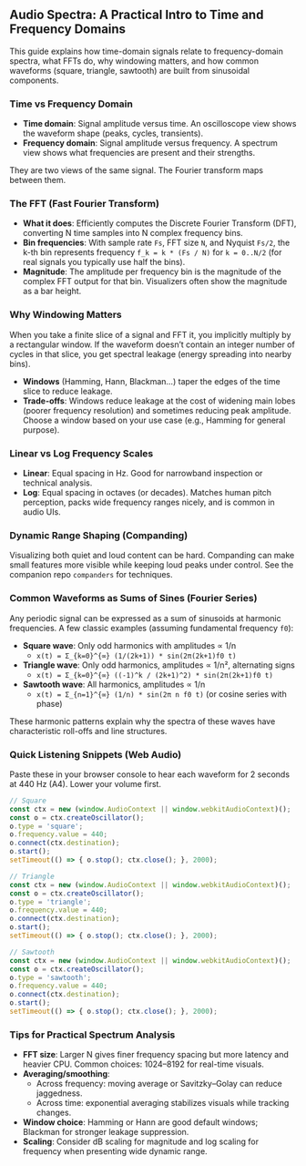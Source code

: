 ## Audio Spectra: A Practical Intro to Time and Frequency Domains

This guide explains how time-domain signals relate to frequency-domain spectra, what FFTs do, why windowing matters, and how common waveforms (square, triangle, sawtooth) are built from sinusoidal components.

### Time vs Frequency Domain

- **Time domain**: Signal amplitude versus time. An oscilloscope view shows the waveform shape (peaks, cycles, transients).
- **Frequency domain**: Signal amplitude versus frequency. A spectrum view shows what frequencies are present and their strengths.

They are two views of the same signal. The Fourier transform maps between them.

### The FFT (Fast Fourier Transform)

- **What it does**: Efficiently computes the Discrete Fourier Transform (DFT), converting N time samples into N complex frequency bins.
- **Bin frequencies**: With sample rate `Fs`, FFT size `N`, and Nyquist `Fs/2`, the k-th bin represents frequency `f_k = k * (Fs / N)` for `k = 0..N/2` (for real signals you typically use half the bins).
- **Magnitude**: The amplitude per frequency bin is the magnitude of the complex FFT output for that bin. Visualizers often show the magnitude as a bar height.

### Why Windowing Matters

When you take a finite slice of a signal and FFT it, you implicitly multiply by a rectangular window. If the waveform doesn’t contain an integer number of cycles in that slice, you get spectral leakage (energy spreading into nearby bins).

- **Windows** (Hamming, Hann, Blackman…) taper the edges of the time slice to reduce leakage.
- **Trade-offs**: Windows reduce leakage at the cost of widening main lobes (poorer frequency resolution) and sometimes reducing peak amplitude. Choose a window based on your use case (e.g., Hamming for general purpose).

### Linear vs Log Frequency Scales

- **Linear**: Equal spacing in Hz. Good for narrowband inspection or technical analysis.
- **Log**: Equal spacing in octaves (or decades). Matches human pitch perception, packs wide frequency ranges nicely, and is common in audio UIs.

### Dynamic Range Shaping (Companding)

Visualizing both quiet and loud content can be hard. Companding can make small features more visible while keeping loud peaks under control. See the companion repo `companders` for techniques.

### Common Waveforms as Sums of Sines (Fourier Series)

Any periodic signal can be expressed as a sum of sinusoids at harmonic frequencies. A few classic examples (assuming fundamental frequency `f0`):

- **Square wave**: Only odd harmonics with amplitudes ∝ 1/n
  - `x(t) = Σ_{k=0}^{∞} (1/(2k+1)) * sin(2π(2k+1)f0 t)`
- **Triangle wave**: Only odd harmonics, amplitudes ∝ 1/n², alternating signs
  - `x(t) = Σ_{k=0}^{∞} ((-1)^k / (2k+1)^2) * sin(2π(2k+1)f0 t)`
- **Sawtooth wave**: All harmonics, amplitudes ∝ 1/n
  - `x(t) = Σ_{n=1}^{∞} (1/n) * sin(2π n f0 t)` (or cosine series with phase)

These harmonic patterns explain why the spectra of these waves have characteristic roll-offs and line structures.

### Quick Listening Snippets (Web Audio)

Paste these in your browser console to hear each waveform for 2 seconds at 440 Hz (A4). Lower your volume first.

```javascript
// Square
const ctx = new (window.AudioContext || window.webkitAudioContext)();
const o = ctx.createOscillator();
o.type = 'square';
o.frequency.value = 440;
o.connect(ctx.destination);
o.start();
setTimeout(() => { o.stop(); ctx.close(); }, 2000);
```

```javascript
// Triangle
const ctx = new (window.AudioContext || window.webkitAudioContext)();
const o = ctx.createOscillator();
o.type = 'triangle';
o.frequency.value = 440;
o.connect(ctx.destination);
o.start();
setTimeout(() => { o.stop(); ctx.close(); }, 2000);
```

```javascript
// Sawtooth
const ctx = new (window.AudioContext || window.webkitAudioContext)();
const o = ctx.createOscillator();
o.type = 'sawtooth';
o.frequency.value = 440;
o.connect(ctx.destination);
o.start();
setTimeout(() => { o.stop(); ctx.close(); }, 2000);
```

### Tips for Practical Spectrum Analysis

- **FFT size**: Larger N gives finer frequency spacing but more latency and heavier CPU. Common choices: 1024–8192 for real-time visuals.
- **Averaging/smoothing**:
  - Across frequency: moving average or Savitzky–Golay can reduce jaggedness.
  - Across time: exponential averaging stabilizes visuals while tracking changes.
- **Window choice**: Hamming or Hann are good default windows; Blackman for stronger leakage suppression.
- **Scaling**: Consider dB scaling for magnitude and log scaling for frequency when presenting wide dynamic range.


